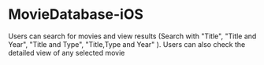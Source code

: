 # MovieDatabase-iOS
Users can search for movies and view results  (Search with "Title", "Title and Year", "Title and Type", "Title,Type and Year" ). 
Users can also check the detailed view of any selected movie 

